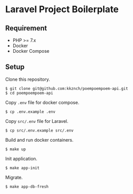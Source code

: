 # Laravel Project Boilerplate

## Requirement
- PHP >= 7.x
- Docker
- Docker Compose 

## Setup
Clone this repository.
```shell
$ git clone git@github.com:kkznch/poempoempoem-api.git
$ cd poempoempoem-api
```

Copy `.env` file for docker compose.
```shell
$ cp .env.example .env
```

Copy `src/.env` file for Laravel.
```shell
$ cp src/.env.example src/.env
```

Build and run docker containers.
```shell
$ make up
```

Init application.
```shell
$ make app-init
```

Migrate.
```shell
$ make app-db-fresh
```
